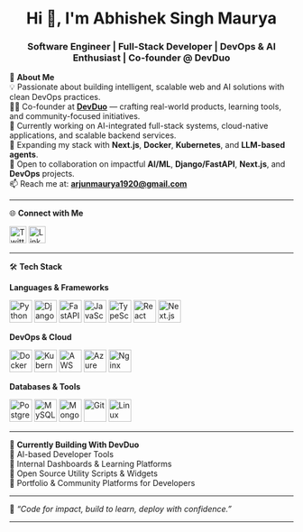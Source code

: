 <h1 align="center">Hi 👋, I'm Abhishek Singh Maurya</h1> 
<h3 align="center">Software Engineer | Full-Stack Developer | DevOps & AI Enthusiast | Co-founder @ DevDuo</h3>

🚀 **About Me**  
💡 Passionate about building intelligent, scalable web and AI solutions with clean DevOps practices.  
👨‍💻 Co-founder at **[DevDuo](#)** — crafting real-world products, learning tools, and community-focused initiatives.  
🔭 Currently working on AI-integrated full-stack systems, cloud-native applications, and scalable backend services.  
🌱 Expanding my stack with **Next.js**, **Docker**, **Kubernetes**, and **LLM-based agents**.  
👯 Open to collaboration on impactful **AI/ML**, **Django/FastAPI**, **Next.js**, and **DevOps** projects.  
📫 Reach me at: **arjunmaurya1920@gmail.com**

---

🌐 **Connect with Me**  
<p align="left">
  <a href="https://twitter.com/maurya_sin19032" target="blank"><img src="https://cdn.jsdelivr.net/npm/simple-icons@v5/icons/twitter.svg" alt="Twitter" width="30" height="30"/></a>
  <a href="https://linkedin.com/in/abhishek-singh-maurya-621911217" target="blank"><img src="https://cdn.jsdelivr.net/npm/simple-icons@v5/icons/linkedin.svg" alt="LinkedIn" width="30" height="30"/></a>
</p>

---

🛠️ **Tech Stack**

**Languages & Frameworks**  
<p>
  <img src="https://cdn.jsdelivr.net/gh/devicons/devicon/icons/python/python-original.svg" width="40" height="40" alt="Python"/>
  <img src="https://cdn.jsdelivr.net/gh/devicons/devicon/icons/django/django-plain.svg" width="40" height="40" alt="Django"/>
  <img src="https://cdn.jsdelivr.net/gh/devicons/devicon/icons/fastapi/fastapi-original.svg" width="40" height="40" alt="FastAPI"/>
  <img src="https://cdn.jsdelivr.net/gh/devicons/devicon/icons/javascript/javascript-original.svg" width="40" height="40" alt="JavaScript"/>
  <img src="https://cdn.jsdelivr.net/gh/devicons/devicon/icons/typescript/typescript-original.svg" width="40" height="40" alt="TypeScript"/>
  <img src="https://cdn.jsdelivr.net/gh/devicons/devicon/icons/react/react-original.svg" width="40" height="40" alt="React"/>
  <img src="https://cdn.jsdelivr.net/gh/devicons/devicon/icons/nextjs/nextjs-original.svg" width="40" height="40" alt="Next.js"/>
</p>

**DevOps & Cloud**  
<p>
  <img src="https://cdn.jsdelivr.net/gh/devicons/devicon/icons/docker/docker-original.svg" width="40" height="40" alt="Docker"/>
  <img src="https://cdn.jsdelivr.net/gh/devicons/devicon/icons/kubernetes/kubernetes-plain.svg" width="40" height="40" alt="Kubernetes"/>
  <img src="https://cdn.jsdelivr.net/gh/devicons/devicon/icons/amazonwebservices/amazonwebservices-original.svg" width="40" height="40" alt="AWS"/>
  <img src="https://cdn.jsdelivr.net/gh/devicons/devicon/icons/azure/azure-original.svg" width="40" height="40" alt="Azure"/>
  <img src="https://cdn.jsdelivr.net/gh/devicons/devicon/icons/nginx/nginx-original.svg" width="40" height="40" alt="Nginx"/>
</p>

**Databases & Tools**  
<p>
  <img src="https://cdn.jsdelivr.net/gh/devicons/devicon/icons/postgresql/postgresql-original.svg" width="40" height="40" alt="PostgreSQL"/>
  <img src="https://cdn.jsdelivr.net/gh/devicons/devicon/icons/mysql/mysql-original.svg" width="40" height="40" alt="MySQL"/>
  <img src="https://cdn.jsdelivr.net/gh/devicons/devicon/icons/mongodb/mongodb-original.svg" width="40" height="40" alt="MongoDB"/>
  <img src="https://cdn.jsdelivr.net/gh/devicons/devicon/icons/git/git-original.svg" width="40" height="40" alt="Git"/>
  <img src="https://cdn.jsdelivr.net/gh/devicons/devicon/icons/linux/linux-original.svg" width="40" height="40" alt="Linux"/>
</p>

---

🎯 **Currently Building With DevDuo**  
🔹 AI-based Developer Tools  
🔹 Internal Dashboards & Learning Platforms  
🔹 Open Source Utility Scripts & Widgets  
🔹 Portfolio & Community Platforms for Developers  

---

💬 *“Code for impact, build to learn, deploy with confidence.”*

---

